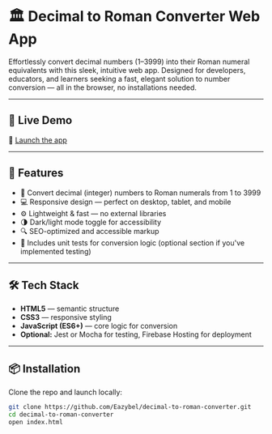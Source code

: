 # 🏛️ Decimal to Roman Converter Web App

Effortlessly convert decimal numbers (1–3999) into their Roman numeral equivalents with this sleek, intuitive web app. Designed for developers, educators, and learners seeking a fast, elegant solution to number conversion — all in the browser, no installations needed.

---

## 🚀 Live Demo
🔗 [Launch the app](https://your-deployed-url.com)

---

## 🎯 Features

- 🔢 Convert decimal (integer) numbers to Roman numerals from 1 to 3999
- 💻 Responsive design — perfect on desktop, tablet, and mobile
- ⚙️ Lightweight & fast — no external libraries
- 🌗 Dark/light mode toggle for accessibility
- 🔍 SEO-optimized and accessible markup
- 🧪 Includes unit tests for conversion logic (optional section if you've implemented testing)

---

## 🛠️ Tech Stack

- **HTML5** — semantic structure
- **CSS3** — responsive styling
- **JavaScript (ES6+)** — core logic for conversion
- **Optional:** Jest or Mocha for testing, Firebase Hosting for deployment

---

## 📦 Installation

Clone the repo and launch locally:

```bash
git clone https://github.com/Eazybel/decimal-to-roman-converter.git
cd decimal-to-roman-converter
open index.html
